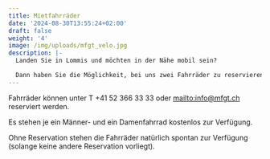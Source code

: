 ```yaml
---
title: Mietfahrräder
date: '2024-08-30T13:55:24+02:00'
draft: false
weight: '4'
image: /img/uploads/mfgt_velo.jpg
description: |-
  Landen Sie in Lommis und möchten in der Nähe mobil sein?

  Dann haben Sie die Möglichkeit, bei uns zwei Fahrräder zu reservieren.
---
```

Fahrräder können unter T +41 52 366 33 33 oder <mailto:info@mfgt.ch> reserviert werden.

Es stehen je ein Männer- und ein Damenfahrrad kostenlos zur Verfügung. 

Ohne Reservation stehen die Fahrräder natürlich spontan zur Verfügung (solange keine andere Reservation vorliegt).
